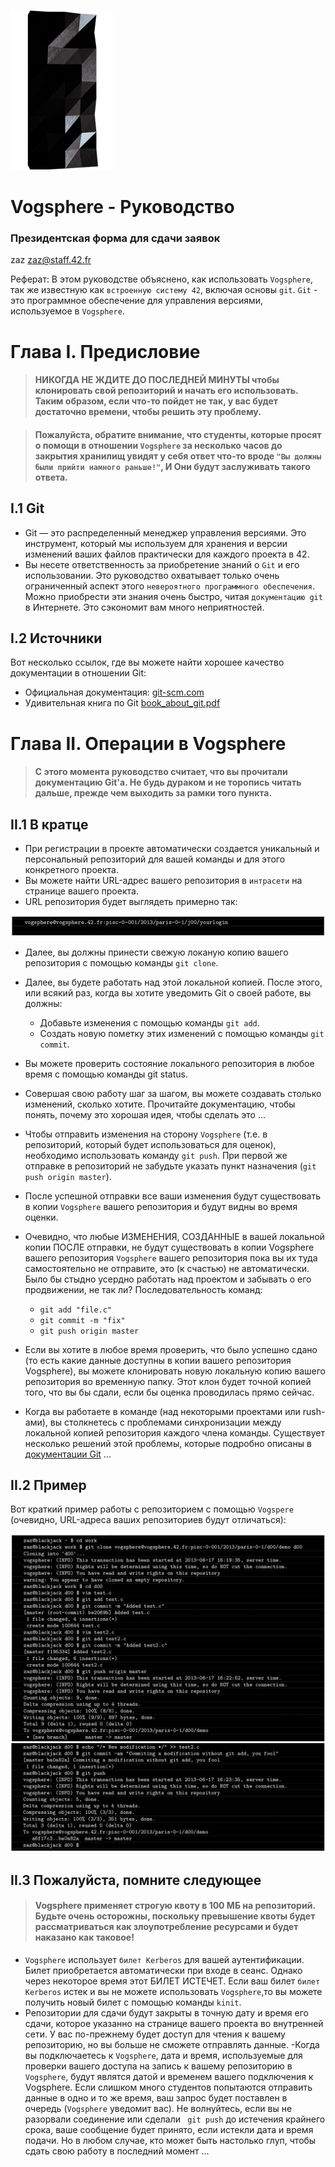 ![pageimage](src/page1image3852832-small-13.png)

# Vogsphere - Руководство #

### Президентская форма для сдачи заявок ####


zaz zaz@staff.42.fr


Реферат: В этом руководстве объяснено, как использовать `Vogsphere`, так же известную как `встроенную систему 42`, включая основы `git`. `Git` - это программное обеспечение для управления версиями, используемое в `Vogsphere`.


# Глава I. Предисловие

> #### НИКОГДА НЕ ЖДИТЕ ДО ПОСЛЕДНЕЙ МИНУТЫ чтобы клонировать свой репозиторий и начать его использовать. Таким образом, если что-то пойдет не так, у вас будет достаточно времени, чтобы решить эту проблему.

> #### Пожалуйста, обратите внимание, что студенты, которые просят о помощи в отношении `Vogsphere` за несколько часов до закрытия хранилищ увидят у себя ответ что-то вроде `"Вы должны были прийти намного раньше!"`, И Они будут заслуживать такого ответа.


## I.1 Git
- Git — это распределенный менеджер управления версиями. Это инструмент, который мы используем для хранения и версии изменений ваших файлов практически для каждого проекта в 42.
- Вы несете ответственность за приобретение знаний о `Git` и его использовании. Это руководство охватывает только очень ограниченный аспект этого `невероятного программного обеспечения`. Можно приобрести эти знания очень быстро, читая `документацию git` в Интернете. Это сэкономит вам много неприятностей.

## I.2 Источники

Вот несколько ссылок, где вы можете найти хорошее качество документации в отношении Git:

- Официальная документация: [git-scm.com](http://git-scm.com/documentation)
- Удивительная книга по Git [book_about_git.pdf](https://github.com/evgenkarlson/ALL___Subjects___School_42/blob/master/Notes_to_help/book_about_git.pdf)




# Глава II. Операции в Vogsphere 

> #### С этого момента руководство считает, что вы прочитали документацию Git'а. Не будь дураком и не торопись читать дальше, прежде чем выходить за рамки того пункта.


## II.1 В кратце

- При регистрации в проекте автоматически создается уникальный и персональный репозиторий для вашей команды и для этого конкретного проекта.
- Вы можете найти URL-адрес вашего репозитория в `интрасети` на странице вашего проекта.
- URL репозитория будет выглядеть примерно так:

![git_1.png](src/git_1.png)

- Далее, вы должны принести свежую локаную копию вашего репозитория с помощью команды `git clone`.
- Далее, вы будете работать над этой локальной копией. После этого, или всякий раз, когда вы хотите уведомить Git о своей работе, вы должны:
  - Добавьте изменения с помощью команды `git add`.
  - Cоздать новую пометку этих изменений с помощью команды `git commit`.
- Вы можете проверить состояние локального репозитория в любое время с помощью команды git status.
- Совершая свою работу шаг за шагом, вы можете создавать столько изменений, сколько хотите. Прочитайте документацию, чтобы понять, почему это хорошая идея, чтобы сделать это ...
- Чтобы отправить изменения на сторону `Vogsphere` (т.е. в репозиторий, который будет использоваться для оценок), необходимо использовать команду `git push`. При первой же отправке в репозиторий не забудьте указать пункт назначения (`git push origin
master`).
- После успешной отправки все ваши изменения будут существовать в копии `Vogsphere` вашего репозитория и будут видны во время оценки.
- Очевидно, что любые ИЗМЕНЕНИЯ, СОЗДАННЫЕ в вашей локальной копии ПОСЛЕ отправки, не будут существовать в копии Vogsphere вашего репозитория `Vogsphere` вашего репозитория пока вы их туда самостоятельно не отправите, это (к счастью) не автоматически. Было бы стыдно усердно работать над проектом и забывать о его продвижении, не так ли? Последовательность команд:
  - `git add "file.c"`
  - `git commit -m "fix"`
  - `git push origin master`

- Если вы хотите в любое время проверить, что было успешно сдано (то есть какие данные доступны в копии вашего репозитория Vogsphere), вы можете клонировать новую локальную копию вашего репозитория во временную папку. Этот клон будет точной копией того, что вы бы сдали, если бы оценка проводилась прямо сейчас.
- Когда вы работаете в команде (над некоторыми проектами или rush-ами), вы столкнетесь с проблемами синхронизации между локальной копией репозитория каждого члена команды. Существует несколько решений этой проблемы, которые подробно описаны в [документации Git](https://git-scm.com/doc) ...


## II.2 Пример

Вот краткий пример работы с репозиторием с помощью `Vogspere` (очевидно, URL-адреса ваших репозиториев будут отличаться):

![git_2.png](src/git_2.png)
![git_3.png](src/git_3.png)


## II.3 Пожалуйста, помните следующее

> #### Vogsphere применяет строгую квоту в 100 МБ на репозиторий. Будьте очень осторожны, поскольку превышение квоты будет рассматриваться как злоупотребление ресурсами и будет наказано как таковое!

- `Vogsphere` использует `билет Kerberos` для вашей аутентификации. Билет приобретается автоматически при входе в сеанс. Однако через некоторое время этот БИЛЕТ ИСТЕЧЕТ. Если ваш билет `билет Kerberos` истек и вы не можете использовать `Vogsphere`,то вы можете получить новый билет с помощью команды `kinit`.
- Репозитории для сдачи будут закрыты в точную дату и время его сдачи, которое указанно на странице вашего проекта во внутренней сети. У вас по-прежнему будет доступ для чтения к вашему репозиторию, но вы больше не сможете отправлять данные.
-Когда вы подключаетесь к `Vogsphere`, дата и время, используемые для проверки вашего доступа на запись к вашему репозиторию в `Vogsphere`, будут являтся датой и временем вашего подключения к Vogsphere. Если слишком много студентов попытаются отправить данные в одно и то же время, ваш запрос будет поставлен в очередь (`Vogsphere` уведомит вас). Не волнуйтесь, если вы не разорвали соединение или сделали ` git push` до истечения крайнего срока, ваше сообщение будет принято, если истекли дата и время подачи. Но в любом случае, кто может быть настолько глуп, чтобы сдать свою работу в последний момент ...